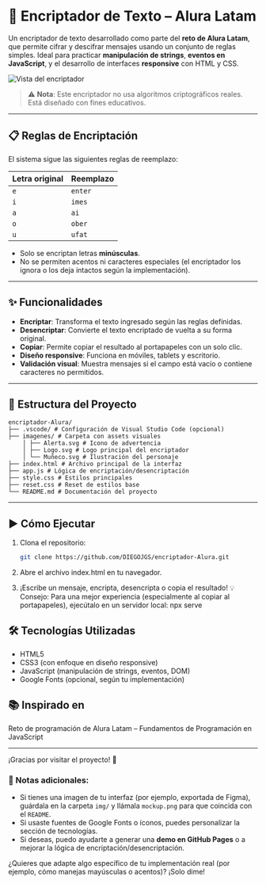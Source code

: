 # 🔐 Encriptador de Texto – Alura Latam

Un encriptador de texto desarrollado como parte del **reto de Alura Latam**, que permite cifrar y descifrar mensajes usando un conjunto de reglas simples. Ideal para practicar **manipulación de strings**, **eventos en JavaScript**, y el desarrollo de interfaces **responsive** con HTML y CSS.

![Vista del encriptador](./img/mockup.png)

> ⚠️ **Nota**: Este encriptador no usa algoritmos criptográficos reales. Está diseñado con fines educativos.

---

## 📋 Reglas de Encriptación

El sistema sigue las siguientes reglas de reemplazo:

| Letra original | Reemplazo |
|----------------|-----------|
| `e`            | `enter`   |
| `i`            | `imes`    |
| `a`            | `ai`      |
| `o`            | `ober`    |
| `u`            | `ufat`    |

- Solo se encriptan letras **minúsculas**.
- No se permiten acentos ni caracteres especiales (el encriptador los ignora o los deja intactos según la implementación).

---

## ✨ Funcionalidades

- **Encriptar**: Transforma el texto ingresado según las reglas definidas.
- **Desencriptar**: Convierte el texto encriptado de vuelta a su forma original.
- **Copiar**: Permite copiar el resultado al portapapeles con un solo clic.
- **Diseño responsive**: Funciona en móviles, tablets y escritorio.
- **Validación visual**: Muestra mensajes si el campo está vacío o contiene caracteres no permitidos.

---

## 📁 Estructura del Proyecto

    encriptador-Alura/
    ├── .vscode/ # Configuración de Visual Studio Code (opcional)
    ├── imagenes/ # Carpeta con assets visuales
        │ ├── Alerta.svg # Icono de advertencia
        │ ├── Logo.svg # Logo principal del encriptador
        │ └── Muñeco.svg # Ilustración del personaje
    ├── index.html # Archivo principal de la interfaz
    ├── app.js # Lógica de encriptación/desencriptación
    ├── style.css # Estilos principales
    ├── reset.css # Reset de estilos base
    └── README.md # Documentación del proyecto

---

## ▶️ Cómo Ejecutar

1. Clona el repositorio:
   ```bash
   git clone https://github.com/DIEGOJGS/encriptador-Alura.git
   
2. Abre el archivo index.html en tu navegador.

3. ¡Escribe un mensaje, encripta, desencripta o copia el resultado!
💡 Consejo: Para una mejor experiencia (especialmente al copiar al portapapeles), ejecútalo en un servidor local:
    npx serve
   
## 🛠️ Tecnologías Utilizadas
- HTML5
- CSS3 (con enfoque en diseño responsive)
- JavaScript (manipulación de strings, eventos, DOM)
- Google Fonts (opcional, según tu implementación)

## 📚 Inspirado en
Reto de programación de Alura Latam – Fundamentos de Programación en JavaScript


---
¡Gracias por visitar el proyecto! 🚀

### 📌 Notas adicionales:

- Si tienes una imagen de tu interfaz (por ejemplo, exportada de Figma), guárdala en la carpeta `img/` y llámala `mockup.png` para que coincida con el `README`.
- Si usaste fuentes de Google Fonts o íconos, puedes personalizar la sección de tecnologías.
- Si deseas, puedo ayudarte a generar una **demo en GitHub Pages** o a mejorar la lógica de encriptación/desencriptación.

¿Quieres que adapte algo específico de tu implementación real (por ejemplo, cómo manejas mayúsculas o acentos)? ¡Solo dime!
